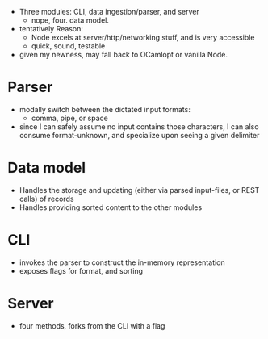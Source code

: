  - Three modules: CLI, data ingestion/parser, and server
    - nope, four. data model.
 - tentatively Reason:
    - Node excels at server/http/networking stuff, and is very accessible
    - quick, sound, testable
 - given my newness, may fall back to OCamlopt or vanilla Node.

Parser
======
 - modally switch between the dictated input formats:
   - comma, pipe, or space
 - since I can safely assume no input contains those characters, I can also consume format-unknown,
   and specialize upon seeing a given delimiter

Data model
==========
 - Handles the storage and updating (either via parsed input-files, or REST calls) of records
 - Handles providing sorted content to the other modules

CLI
===
 - invokes the parser to construct the in-memory representation
 - exposes flags for format, and sorting

Server
======
 - four methods, forks from the CLI with a flag
